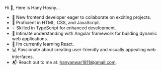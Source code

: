   Hi 👋, Here is Hany Hosny...

- 🌟 New frontend developer eager to collaborate on exciting projects.
- 📜 Proficient in HTML, CSS, and JavaScript.
- 💡 Skilled in TypeScript for enhanced development.
- 🚀 Intimate understanding with Angular framework for building dynamic web applications.
- 🌱 I’m currently learning React.
- 💻 Passionate about creating user-friendly and visually appealing web interfaces.
- 📬 Reach out to me at: hanyanwar1811@gmail.com.


<!--
**HanyHosny1/HanyHosny1** is a ✨ _special_ ✨ repository because its `README.md` (this file) appears on your GitHub profile.
-->
